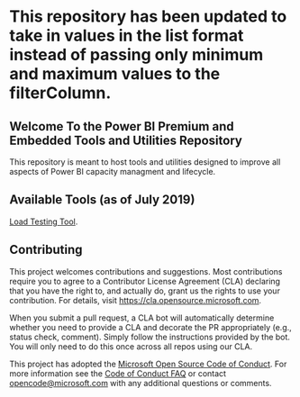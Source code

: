 # This repository has been updated to take in values in the list format instead of passing only minimum and maximum values to the filterColumn. 



## Welcome To the Power BI Premium and Embedded Tools and Utilities Repository

This repository is meant to host tools and utilities designed to improve all aspects of Power BI capacity managment and lifecycle.

## Available Tools (as of July 2019)

[Load Testing Tool](http://aka.ms/PowerBILoadTestingTool).

## Contributing

This project welcomes contributions and suggestions.  Most contributions require you to agree to a
Contributor License Agreement (CLA) declaring that you have the right to, and actually do, grant us
the rights to use your contribution. For details, visit https://cla.opensource.microsoft.com.

When you submit a pull request, a CLA bot will automatically determine whether you need to provide
a CLA and decorate the PR appropriately (e.g., status check, comment). Simply follow the instructions
provided by the bot. You will only need to do this once across all repos using our CLA.

This project has adopted the [Microsoft Open Source Code of Conduct](https://opensource.microsoft.com/codeofconduct/).
For more information see the [Code of Conduct FAQ](https://opensource.microsoft.com/codeofconduct/faq/) or
contact [opencode@microsoft.com](mailto:opencode@microsoft.com) with any additional questions or comments.
